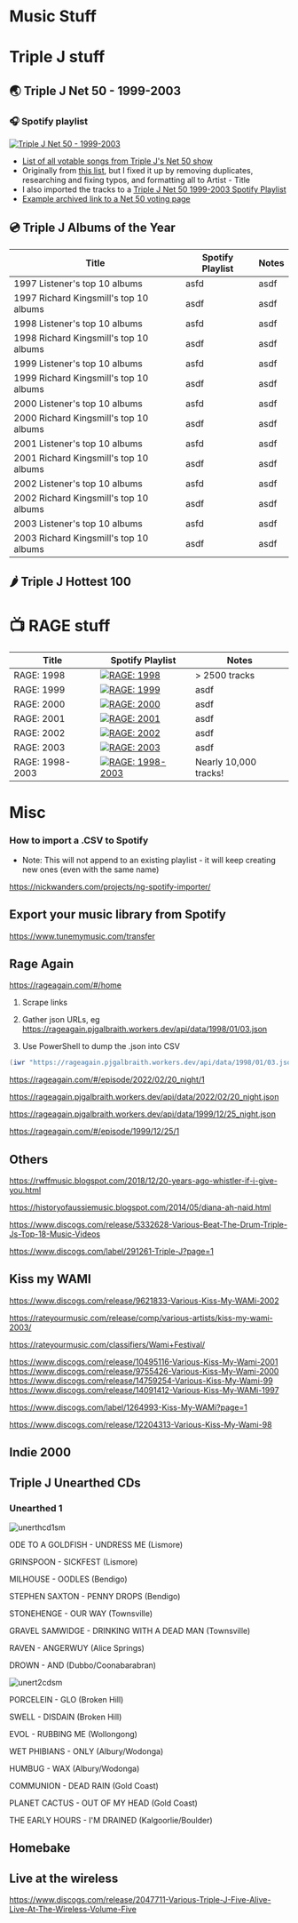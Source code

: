 # Music Stuff


# Triple J stuff

## 🌏 Triple J Net 50 - 1999-2003

### 🎧 Spotify playlist
[![Triple J Net 50 - 1999-2003](https://image-cdn-ak.spotifycdn.com/image/ab67706c0000d72cef030e6dcdfdb8df9aaddafb)](https://open.spotify.com/playlist/3Il2U91erdkbKLNVqQTyTU)

- [List of all votable songs from Triple J's Net 50 show](https://github.com/SpitFire-666/music/blob/main/Triple%20J%20Net%2050%201999-2003.txt)
- Originally from [this list](https://gist.github.com/initials/86e466ee84151fc930234e99564270ac), but I fixed it up by removing duplicates, researching and fixing typos, and formatting all to Artist - Title
- I also imported the tracks to a [Triple J Net 50 1999-2003 Spotify Playlist](https://open.spotify.com/playlist/3Il2U91erdkbKLNVqQTyTU)
- [Example archived link to a Net 50 voting page](https://web.archive.org/web/19981205010727/http://www.abc.net.au/triplej/net50/vote.htm)

## 💿 Triple J Albums of the Year

| Title | Spotify Playlist | Notes |
|-------|------------------|-------|
| 1997 Listener's top 10 albums | asfd | asdf|
| 1997 Richard Kingsmill's top 10 albums | asdf | asdf |
| 1998 Listener's top 10 albums | asfd | asdf|
| 1998 Richard Kingsmill's top 10 albums | asdf | asdf |
| 1999 Listener's top 10 albums | asfd | asdf|
| 1999 Richard Kingsmill's top 10 albums | asdf | asdf |
| 2000 Listener's top 10 albums | asfd | asdf|
| 2000 Richard Kingsmill's top 10 albums | asdf | asdf |
| 2001 Listener's top 10 albums | asfd | asdf|
| 2001 Richard Kingsmill's top 10 albums | asdf | asdf |
| 2002 Listener's top 10 albums | asfd | asdf|
| 2002 Richard Kingsmill's top 10 albums | asdf | asdf |
| 2003 Listener's top 10 albums | asfd | asdf|
| 2003 Richard Kingsmill's top 10 albums | asdf | asdf |

## 🌶 Triple J Hottest 100




# 📺 RAGE stuff

| Title | Spotify Playlist | Notes |
|-------|------------------|-------|
| RAGE: 1998 | [![RAGE: 1998](https://image-cdn-ak.spotifycdn.com/image/ab67706c0000d72c685f984f95a71c3d19b0f387)](https://open.spotify.com/playlist/05tFqApoEWj5Zv6S4JX8cu)  | > 2500 tracks |
| RAGE: 1999 | [![RAGE: 1999](https://image-cdn-ak.spotifycdn.com/image/ab67706c0000d72cef030e6dcdfdb8df9aaddafb)](https://open.spotify.com/playlist/3Il2U91erdkbKLNVqQTyTU)  | asdf|
| RAGE: 2000 | [![RAGE: 2000](https://image-cdn-ak.spotifycdn.com/image/ab67706c0000d72cef030e6dcdfdb8df9aaddafb)](https://open.spotify.com/playlist/3Il2U91erdkbKLNVqQTyTU)  | asdf|
| RAGE: 2001 | [![RAGE: 2001](https://image-cdn-ak.spotifycdn.com/image/ab67706c0000d72cef030e6dcdfdb8df9aaddafb)](https://open.spotify.com/playlist/3Il2U91erdkbKLNVqQTyTU)  | asdf|
| RAGE: 2002 | [![RAGE: 2002](https://image-cdn-ak.spotifycdn.com/image/ab67706c0000d72cef030e6dcdfdb8df9aaddafb)](https://open.spotify.com/playlist/3Il2U91erdkbKLNVqQTyTU)  | asdf|
| RAGE: 2003 | [![RAGE: 2003](https://image-cdn-ak.spotifycdn.com/image/ab67706c0000d72cef030e6dcdfdb8df9aaddafb)](https://open.spotify.com/playlist/3Il2U91erdkbKLNVqQTyTU)  | asdf|
| RAGE: 1998-2003 | [![RAGE: 1998-2003](https://image-cdn-ak.spotifycdn.com/image/ab67706c0000d72cef030e6dcdfdb8df9aaddafb)](https://open.spotify.com/playlist/3Il2U91erdkbKLNVqQTyTU)  | Nearly 10,000 tracks! |






# Misc

### How to import a .CSV to Spotify

- Note: This will not append to an existing playlist - it will keep creating new ones (even with the same name)

https://nickwanders.com/projects/ng-spotify-importer/


## Export your music library from Spotify

https://www.tunemymusic.com/transfer



## Rage Again

https://rageagain.com/#/home

1. Scrape links

2. Gather json URLs, eg https://rageagain.pjgalbraith.workers.dev/api/data/1998/01/03.json
3. Use PowerShell to dump the .json into CSV
```powershell
(iwr "https://rageagain.pjgalbraith.workers.dev/api/data/1998/01/03.json" | ConvertFrom-Json).tracks | Export-Csv -NoClobber -Append -Path ~\desktop\rage1998.csv
``` 
https://rageagain.com/#/episode/2022/02/20_night/1

https://rageagain.pjgalbraith.workers.dev/api/data/2022/02/20_night.json

https://rageagain.pjgalbraith.workers.dev/api/data/1999/12/25_night.json

https://rageagain.com/#/episode/1999/12/25/1

##  Others



https://rwffmusic.blogspot.com/2018/12/20-years-ago-whistler-if-i-give-you.html

https://historyofaussiemusic.blogspot.com/2014/05/diana-ah-naid.html

https://www.discogs.com/release/5332628-Various-Beat-The-Drum-Triple-Js-Top-18-Music-Videos

https://www.discogs.com/label/291261-Triple-J?page=1

## Kiss my WAMI

https://www.discogs.com/release/9621833-Various-Kiss-My-WAMi-2002


https://rateyourmusic.com/release/comp/various-artists/kiss-my-wami-2003/

https://rateyourmusic.com/classifiers/Wami+Festival/

https://www.discogs.com/release/10495116-Various-Kiss-My-Wami-2001
https://www.discogs.com/release/9755426-Various-Kiss-My-Wami-2000
https://www.discogs.com/release/14759254-Various-Kiss-My-Wami-99
https://www.discogs.com/release/14091412-Various-Kiss-My-WAMi-1997


https://www.discogs.com/label/1264993-Kiss-My-WAMi?page=1

https://www.discogs.com/release/12204313-Various-Kiss-My-Wami-98

## Indie 2000

## Triple J Unearthed CDs

### Unearthed 1

![unerthcd1sm](https://github.com/SpitFire-666/music/assets/38451588/537ca9b4-7b27-46fe-bbcd-a160242ed42d)

ODE TO A GOLDFISH - UNDRESS ME (Lismore)

GRINSPOON - SICKFEST (Lismore)

MILHOUSE - OODLES (Bendigo)

STEPHEN SAXTON - PENNY DROPS (Bendigo)

STONEHENGE - OUR WAY (Townsville)

GRAVEL SAMWIDGE - DRINKING WITH A DEAD MAN (Townsville)

RAVEN - ANGERWUY (Alice Springs)

DROWN - AND (Dubbo/Coonabarabran)


![unert2cdsm](https://github.com/SpitFire-666/music/assets/38451588/290adfcb-9f9d-4d32-a168-09a38a76c2ad)

PORCELEIN - GLO (Broken Hill)

SWELL - DISDAIN (Broken Hill)

EVOL - RUBBING ME (Wollongong)

WET PHIBIANS - ONLY (Albury/Wodonga)

HUMBUG - WAX (Albury/Wodonga)

COMMUNION - DEAD RAIN (Gold Coast)

PLANET CACTUS - OUT OF MY HEAD (Gold Coast)

THE EARLY HOURS - I'M DRAINED (Kalgoorlie/Boulder)


## Homebake

## Live at the wireless

https://www.discogs.com/release/2047711-Various-Triple-J-Five-Alive-Live-At-The-Wireless-Volume-Five
